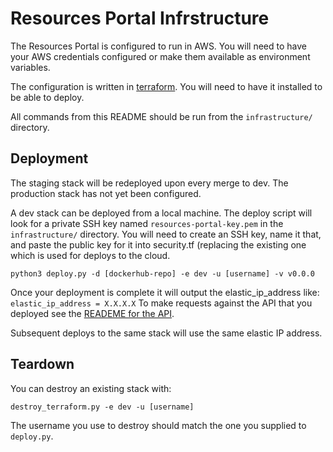 # Resources Portal Infrstructure

The Resources Portal is configured to run in AWS.
You will need to have your AWS credentials configured or make them available as environment variables.

The configuration is written in [terraform](https://learn.hashicorp.com/terraform/getting-started/install.html).
You will need to have it installed to be able to deploy.

All commands from this README should be run from the `infrastructure/` directory.

## Deployment

The staging stack will be redeployed upon every merge to dev.
The production stack has not yet been configured.

A dev stack can be deployed from a local machine.
The deploy script will look for a private SSH key named `resources-portal-key.pem` in the `infrastructure/` directory.
You will need to create an SSH key, name it that, and paste the public key for it into security.tf (replacing the existing one which is used for deploys to the cloud.

```
python3 deploy.py -d [dockerhub-repo] -e dev -u [username] -v v0.0.0
```

Once your deployment is complete it will output the elastic_ip_address like:  `elastic_ip_address = X.X.X.X`
To make requests against the API that you deployed see the [READEME for the API](../api/README.md).

Subsequent deploys to the same stack will use the same elastic IP address.

## Teardown

You can destroy an existing stack with:
```
destroy_terraform.py -e dev -u [username]
```

The username you use to destroy should match the one you supplied to `deploy.py`.
